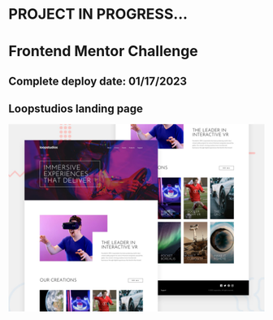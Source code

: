 # PROJECT IN PROGRESS...
# Frontend Mentor Challenge
## Complete deploy date: 01/17/2023
## Loopstudios landing page

![Design preview for the Loopstudios landing page coding challenge](./src/design/desktop-preview.jpg)

